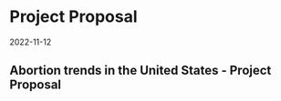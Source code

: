 Project Proposal
================
2022-11-12

## Abortion trends in the United States - Project Proposal
